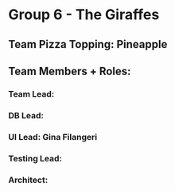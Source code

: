 # Group 6 - The Giraffes
## Team Pizza Topping: Pineapple
## Team Members + Roles:
### Team Lead:
### DB Lead:
### UI Lead: Gina Filangeri
### Testing Lead:
### Architect:
